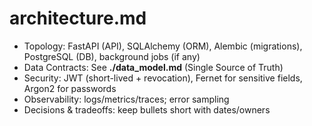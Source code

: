 # architecture.md

- Topology: FastAPI (API), SQLAlchemy (ORM), Alembic (migrations), PostgreSQL (DB), background jobs (if any)
- Data Contracts: See **./data_model.md** (Single Source of Truth)
- Security: JWT (short-lived + revocation), Fernet for sensitive fields, Argon2 for passwords
- Observability: logs/metrics/traces; error sampling
- Decisions & tradeoffs: keep bullets short with dates/owners
